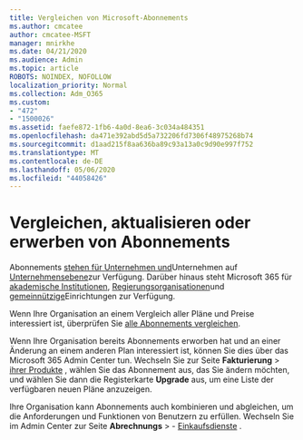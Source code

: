 ```yaml
---
title: Vergleichen von Microsoft-Abonnements
ms.author: cmcatee
author: cmcatee-MSFT
manager: mnirkhe
ms.date: 04/21/2020
ms.audience: Admin
ms.topic: article
ROBOTS: NOINDEX, NOFOLLOW
localization_priority: Normal
ms.collection: Adm_O365
ms.custom:
- "472"
- "1500026"
ms.assetid: faefe872-1fb6-4a0d-8ea6-3c034a484351
ms.openlocfilehash: da471e392abd5d5a732206fd7306f48975268b74
ms.sourcegitcommit: d1aad215f8aa636ba89c93a13a0c9d90e997f752
ms.translationtype: MT
ms.contentlocale: de-DE
ms.lasthandoff: 05/06/2020
ms.locfileid: "44058426"
---
```

# <a name="compare-upgrade-or-purchase-subscriptions"></a>Vergleichen, aktualisieren oder erwerben von Abonnements
  
Abonnements [stehen für Unternehmen und](https://products.office.com/compare-all-microsoft-office-products?tab=2)Unternehmen auf [Unternehmensebene](https://products.office.com/business/compare-more-office-365-for-business-plans)zur Verfügung. Darüber hinaus steht Microsoft 365 für [akademische Institutionen](https://products.office.com/academic/compare-office-365-education-plans), [Regierungsorganisationen](https://products.office.com/government/compare-office-365-government-plans)und [gemeinnützige](https://products.office.com/nonprofit/office-365-nonprofit-plans-and-pricing?tab=1)Einrichtungen zur Verfügung.
  
Wenn Ihre Organisation an einem Vergleich aller Pläne und Preise interessiert ist, überprüfen Sie [alle Abonnements vergleichen](https://products.office.com/business/compare-more-office-365-for-business-plans).
  
Wenn Ihre Organisation bereits Abonnements erworben hat und an einer Änderung an einem anderen Plan interessiert ist, können Sie dies über das Microsoft 365 Admin Center tun. Wechseln Sie zur Seite **Fakturierung** \> [ihrer Produkte](https://go.microsoft.com/fwlink/p/?linkid=842054) , wählen Sie das Abonnement aus, das Sie ändern möchten, und wählen Sie dann die Registerkarte **Upgrade** aus, um eine Liste der verfügbaren neuen Pläne anzuzeigen.
  
Ihre Organisation kann Abonnements auch kombinieren und abgleichen, um die Anforderungen und Funktionen von Benutzern zu erfüllen. Wechseln Sie im Admin Center zur Seite **Abrechnungs** \> - [Einkaufsdienste](https://go.microsoft.com/fwlink/p/?linkid=868433) .